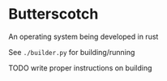 # Butterscotch

An operating system being developed in rust

See `./builder.py` for building/running

TODO write proper instructions on building